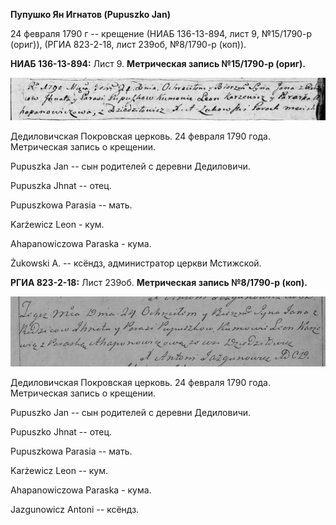 **Пупушко Ян Игнатов (Pupuszko Jan)**

24 февраля 1790 г -- крещение (НИАБ 136-13-894, лист 9, №15/1790-р
(ориг)), (РГИА 823-2-18, лист 239об, №8/1790-р (коп)).

**НИАБ 136-13-894:** Лист 9. **Метрическая запись №15/1790-р (ориг).**

![](./media/b3e2a1f482c97a5d4e8ff0f02cf3bd89a778ff0f.png)

Дедиловичская Покровская церковь. 24 февраля 1790 года. Метрическая
запись о крещении.

Pupuszka Jan -- сын родителей с деревни Дедиловичи.

Pupuszka Jhnat -- отец.

Pupuszkowa Parasia -- мать.

Karżewicz Leon - кум.

Ahapanowiczowa Paraska - кума.

Żukowski A. -- ксёндз, администратор церкви Мстижской.

**РГИА 823-2-18:** Лист 239об. **Метрическая запись №8/1790-р (коп).**

![](./media/56229c5624cdcd8b32c7692d5887687d8d3fa234.png)

Дедиловичская Покровская церковь. 24 февраля 1790 года. Метрическая
запись о крещении.

Pupuszko Jan -- сын родителей с деревни Дедиловичи.

Pupuszko Jhnat -- отец.

Pupuszkowa Parasia -- мать.

Karżewicz Leon -- кум.

Ahapanowiczowa Paraska - кума.

Jazgunowicz Antoni -- ксёндз.
